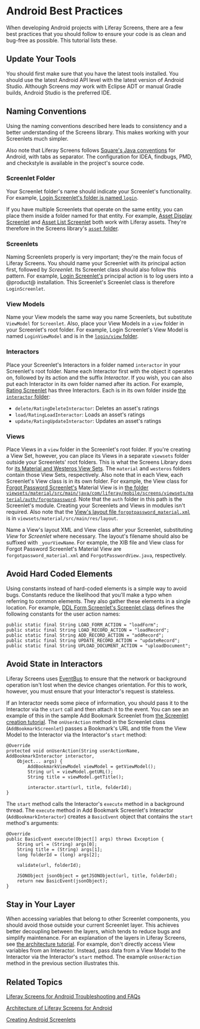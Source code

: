 # Android Best Practices [](id=android-best-practices)

When developing Android projects with Liferay Screens, there are a few best 
practices that you should follow to ensure your code is as clean and bug-free as 
possible. This tutorial lists these. 

## Update Your Tools [](id=update-your-tools)

You should first make sure that you have the latest tools installed. 
You should use the latest Android API level with the latest version of Android 
Studio. Although Screens *may* work with Eclipse ADT or manual Gradle builds, 
Android Studio is the preferred IDE. 
<!--
## See the Breaking Changes Document [](id=see-the-breaking-changes-document)

When updating an app or Screenlet to a new version of Liferay Screens, make sure 
to see the 
[Android breaking changes reference article](/develop/reference/-/knowledge_base/7-0/android-breaking-changes). 
This article lists changes to Screens that break functionality in prior 
versions. In most cases, updating your code is relatively straightforward. 
-->

## Naming Conventions [](id=naming-conventions)

Using the naming conventions described here leads to consistency and a better 
understanding of the Screens library. This makes working with your Screenlets 
much simpler. 

Also note that Liferay Screens follows 
[Square's Java conventions](https://github.com/square/java-code-styles) 
for Android, with tabs as separator. The configuration for IDEA, findbugs, PMD, 
and checkstyle is available in the project's source code. 

### Screenlet Folder [](id=screenlet-folder)

Your Screenlet folder's name should indicate your Screenlet's functionality. For 
example, 
[Login Screenlet's folder is named `login`](https://github.com/liferay/liferay-screens/tree/master/android/library/src/main/java/com/liferay/mobile/screens/auth/login). 

If you have multiple Screenlets that operate on the same entity, you can place 
them inside a folder named for that entity. For example, 
[Asset Display Screenlet](/develop/reference/-/knowledge_base/7-1/asset-display-screenlet-for-android) 
and 
[Asset List Screenlet](/develop/reference/-/knowledge_base/7-1/assetlistscreenlet-for-android) 
both work with Liferay assets. They're therefore in the Screens library's 
[`asset` folder](https://github.com/liferay/liferay-screens/tree/master/android/library/src/main/java/com/liferay/mobile/screens/asset). 

### Screenlets [](id=screenlets)

Naming Screenlets properly is very important; they're the main focus of Liferay 
Screens. You should name your Screenlet with its principal action first, 
followed by *Screenlet*. Its Screenlet class should also follow this pattern. 
For example, 
[Login Screenlet's](/develop/reference/-/knowledge_base/7-1/loginscreenlet-for-android) 
principal action is to log users into a @product@ installation. This Screenlet's 
Screenlet class is therefore `LoginScreenlet`. 

### View Models [](id=view-models)

Name your View models the same way you name Screenlets, but substitute 
`ViewModel` for `Screenlet`. Also, place your View Models in a `view` folder in 
your Screenlet's root folder. For example, Login Screenlet's View Model is named 
`LoginViewModel` and is in the 
[`login/view` folder](https://github.com/liferay/liferay-screens/tree/master/android/library/src/main/java/com/liferay/mobile/screens/auth/login/view). 

### Interactors [](id=interactors)

Place your Screenlet's Interactors in a folder named `interactor` in your 
Screenlet's root folder. Name each Interactor first with the object it operates 
on, followed by its action and the suffix *Interactor*. If you wish, you can 
also put each Interactor in its own folder named after its action. For example, 
[Rating Screenlet](/develop/reference/-/knowledge_base/7-1/rating-screenlet-for-android) 
has three Interactors. Each is in its own folder inside 
[the `interactor` folder](https://github.com/liferay/liferay-screens/tree/master/android/library/src/main/java/com/liferay/mobile/screens/rating/interactor): 

- `delete/RatingDeleteInteractor`: Deletes an asset's ratings
- `load/RatingLoadInteractor`: Loads an asset's ratings
- `update/RatingUpdateInteractor`: Updates an asset's ratings

### Views [](id=views)

Place Views in a `view` folder in the Screenlet's root folder. If you're 
creating a View Set, however, you can place its Views in a separate `viewsets`
folder outside your Screenlets' root folders. This is what the Screens Library
does for 
[its Material and Westeros View Sets](https://github.com/liferay/liferay-screens/tree/master/android/viewsets). 
The `material` and `westeros` folders contain those View Sets, respectively. 
Also note that in each View, each Screenlet's View class is in its own folder. 
For example, the View class for 
[Forgot Password Screenlet's](/develop/reference/-/knowledge_base/7-1/forgotpasswordscreenlet-for-android) 
Material View is in 
[the folder `viewsets/material/src/main/java/com/liferay/mobile/screens/viewsets/material/auth/forgotpassword`](https://github.com/liferay/liferay-screens/tree/master/android/viewsets/material/src/main/java/com/liferay/mobile/screens/viewsets/material/auth/forgotpassword). 
Note that the `auth` folder in this path is the Screenlet's module. Creating 
your Screenlets and Views in modules isn't required. Also note that the 
[View's layout file `forgotpassword_material.xml`](https://github.com/liferay/liferay-screens/blob/master/android/viewsets/material/src/main/res/layout/forgotpassword_material.xml) 
is in `viewsets/material/src/main/res/layout`. 

Name a View's layout XML and View class after your Screenlet, substituting 
*View* for *Screenlet* where necessary. The layout's filename should also be 
suffixed with `_yourViewName`. For example, the XIB file and View class for 
Forgot Password Screenlet's Material View are `forgotpassword_material.xml` and 
`ForgotPasswordView.java`, respectively. 

## Avoid Hard Coded Elements [](id=avoid-hard-coded-elements)

Using constants instead of hard-coded elements is a simple way to avoid bugs. 
Constants reduce the likelihood that you'll make a typo when referring to common 
elements. They also gather these elements in a single location. For example, 
[DDL Form Screenlet's Screenlet class](https://github.com/liferay/liferay-screens/blob/master/android/library/src/main/java/com/liferay/mobile/screens/ddl/form/DDLFormScreenlet.java) 
defines the following constants for the user action names: 

    public static final String LOAD_FORM_ACTION = "loadForm";
    public static final String LOAD_RECORD_ACTION = "loadRecord";
    public static final String ADD_RECORD_ACTION = "addRecord";
    public static final String UPDATE_RECORD_ACTION = "updateRecord";
    public static final String UPLOAD_DOCUMENT_ACTION = "uploadDocument";

## Avoid State in Interactors [](id=avoid-state-in-interactors)

Liferay Screens uses 
[EventBus](http://greenrobot.org/eventbus/) 
to ensure that the network or background operation isn't lost when the device 
changes orientation. For this to work, however, you must ensure that your 
Interactor's request is stateless. 

If an Interactor needs some piece of information, you should pass it to the 
Interactor via the `start` call and then attach it to the event. You can see an 
example of this in the sample Add Bookmark Screenlet from 
[the Screenlet creation tutorial](/develop/tutorials/-/knowledge_base/7-1/creating-android-screenlets). 
The `onUserAction` method in the Screenlet class (`AddBookmarkScreenlet`) passes 
a Bookmark's URL and title from the View Model to the Interactor via the 
Interactor's `start` method: 

    @Override
    protected void onUserAction(String userActionName, AddBookmarkInteractor interactor, 
        Object... args) {
            AddBookmarkViewModel viewModel = getViewModel();
            String url = viewModel.getURL();
            String title = viewModel.getTitle();

            interactor.start(url, title, folderId);
    }

The `start` method calls the Interactor's `execute` method in a background 
thread. The `execute` method in Add Bookmark Screenlet's Interactor 
(`AddBookmarkInteractor`) creates a `BasicEvent` object that contains the 
`start` method's arguments: 

    @Override
    public BasicEvent execute(Object[] args) throws Exception {
        String url = (String) args[0];
        String title = (String) args[1];
        long folderId = (long) args[2];

        validate(url, folderId);

        JSONObject jsonObject = getJSONObject(url, title, folderId);
        return new BasicEvent(jsonObject);
    }

## Stay in Your Layer [](id=stay-in-your-layer)

When accessing variables that belong to other Screenlet components, you should 
avoid those outside your current Screenlet layer. This achieves better 
decoupling between the layers, which tends to reduce bugs and simplify 
maintenance. For an explanation of the layers in Liferay Screens, see 
[the architecture tutorial](/develop/tutorials/-/knowledge_base/7-1/architecture-of-liferay-screens-for-android). 
For example, don't directly access View variables from an Interactor. Instead, 
pass data from a View Model to the Interactor via the Interactor's `start` 
method. The example `onUserAction` method in the previous section illustrates 
this. 

## Related Topics [](id=related-topics)

[Liferay Screens for Android Troubleshooting and FAQs](/develop/tutorials/-/knowledge_base/7-1/liferay-screens-for-android-troubleshooting-and-faqs)

[Architecture of Liferay Screens for Android](/develop/tutorials/-/knowledge_base/7-1/architecture-of-liferay-screens-for-android)

[Creating Android Screenlets](/develop/tutorials/-/knowledge_base/7-1/creating-android-screenlets)

<!--
[Android Breaking Changes](/develop/reference/-/knowledge_base/7-0/android-breaking-changes)
-->